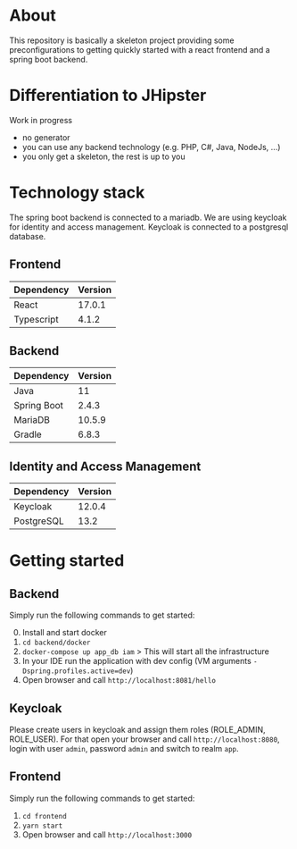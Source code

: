 # About
This repository is basically a skeleton project providing some preconfigurations to
getting quickly started with a react frontend and a spring boot backend.

# Differentiation to JHipster
Work in progress
- no generator
- you can use any backend technology (e.g. PHP, C#, Java, NodeJs, ...)
- you only get a skeleton, the rest is up to you 

# Technology stack
The spring boot backend is connected to a mariadb.
We are using keycloak for identity and access management. Keycloak is connected to a postgresql database.

## Frontend
|Dependency|Version|
|---|---|
|React|17.0.1|
|Typescript|4.1.2|

## Backend
|Dependency|Version|
|---|---|
|Java|11|
|Spring Boot|2.4.3|
|MariaDB|10.5.9|
|Gradle|6.8.3|

## Identity and Access Management 
|Dependency|Version|
|---|---|
|Keycloak|12.0.4|
|PostgreSQL|13.2|

# Getting started
## Backend
Simply run the following commands to get started:

0. Install and start docker
1. ``cd backend/docker``
2. ``docker-compose up app_db iam`` > This will start all the infrastructure
3. In your IDE run the application with dev config (VM arguments ``-Dspring.profiles.active=dev``)
4. Open browser and call ``http://localhost:8081/hello``

## Keycloak
Please create users in keycloak and assign them roles (ROLE_ADMIN, ROLE_USER). For that open your
browser and call ``http://localhost:8080``, login with user ``admin``, password ``admin`` and switch to
realm ``app``.

## Frontend
Simply run the following commands to get started:
1. ``cd frontend``
2. ``yarn start``
3. Open browser and call ``http://localhost:3000``
